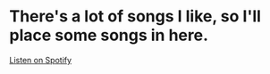 <h1>There's a lot of songs I like, so I'll place some songs in here.</h1>


[Listen on Spotify](https://open.spotify.com/track/5QAJ9MdbIS0vENE7wAt854)
